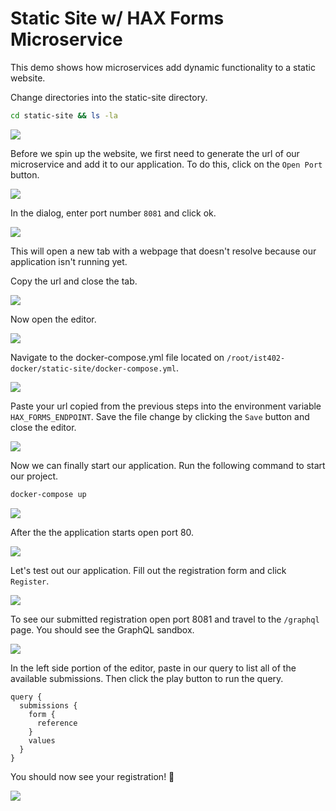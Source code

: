 # Static Site w/ HAX Forms Microservice

This demo shows how microservices add dynamic functionality to a static website.


Change directories into the static-site directory.

```bash
cd static-site && ls -la
```

![](../assets/5.png)

Before we spin up the website, we first need to generate the url of our microservice and add it to our application. To do this, click on the `Open Port` button.

![](../assets/6.png)

In the dialog, enter port number `8081` and click ok.

![](../assets/9.png)

This will open a new tab with a webpage that doesn't resolve because our application isn't running yet.

Copy the url and close the tab.

![](../assets/10.png)

Now open the editor.

![](../assets/10.5.png)

Navigate to the docker-compose.yml file located on `/root/ist402-docker/static-site/docker-compose.yml`.

![](../assets/11.png)

Paste your url copied from the previous steps into the environment variable `HAX_FORMS_ENDPOINT`. Save the file change by clicking the `Save` button and close the editor.

![](../assets/12.png)

Now we can finally start our application. Run the following command to start our project.

```bash
docker-compose up
```

![](../assets/13.png)

After the the application starts open port 80.

![](../assets/14.png)

Let's test out our application. Fill out the registration form and click `Register`.

![](../assets/15.png)

To see our submitted registration open port 8081 and travel to the `/graphql` page. You should see the GraphQL sandbox.

![](../assets/16.png)

In the left side portion of the editor, paste in our query to list all of the available submissions. Then click the play button to run the query.

```
query {
  submissions {
    form {
      reference
    }
    values
  }
}
```

You should now see your registration! 🎉

![](../assets/17.png)
